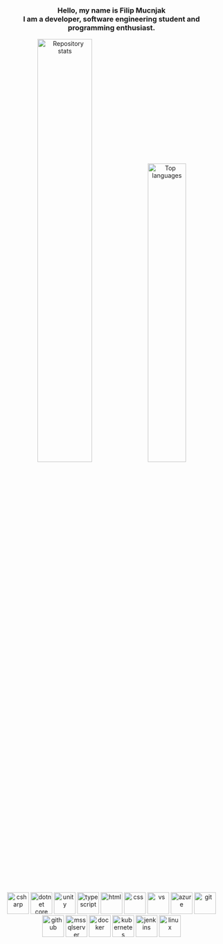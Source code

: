 <div align="center">
  <h3>Hello, my name is Filip Mucnjak </br> I am a developer, software engineering student and programming enthusiast.</h3>
</div>

<div align="center">
  <img src="https://github-readme-stats.vercel.app/api?username=mucnjakf&count_private=true&show_icons=true&theme=github_dark" alt="Repository stats" width="50%" />
  <img src="https://github-readme-stats.vercel.app/api/top-langs/?username=mucnjakf&layout=compact&theme=github_dark" alt="Top languages" width="42%" />
</div>

</br>

<div align="center">  
  <img src="https://cdn.jsdelivr.net/gh/devicons/devicon/icons/csharp/csharp-original.svg" alt="csharp" width="50" />
  <img src="https://cdn.jsdelivr.net/gh/devicons/devicon/icons/dotnetcore/dotnetcore-original.svg" alt="dotnet core" width="50" />    
  <img src="https://cdn.jsdelivr.net/gh/devicons/devicon/icons/unity/unity-original.svg" alt="unity" width="50" />  
  <img src="https://cdn.jsdelivr.net/gh/devicons/devicon/icons/typescript/typescript-original.svg" alt="typescript" width="50" />
  <img src="https://cdn.jsdelivr.net/gh/devicons/devicon/icons/html5/html5-original.svg" alt="html" width="50" />
  <img src="https://cdn.jsdelivr.net/gh/devicons/devicon/icons/css3/css3-original.svg" alt="css" width="50" />  
  <img src="https://cdn.jsdelivr.net/gh/devicons/devicon/icons/visualstudio/visualstudio-plain.svg" alt="vs" width="50" />  
  <img src="https://cdn.jsdelivr.net/gh/devicons/devicon/icons/azure/azure-original.svg" alt="azure" width="50" />    
  <img src="https://cdn.jsdelivr.net/gh/devicons/devicon/icons/git/git-original.svg" alt="git" width="50" />
  <img src="https://cdn.jsdelivr.net/gh/devicons/devicon/icons/github/github-original.svg" alt="github" width="50" />  
  <img src="https://cdn.jsdelivr.net/gh/devicons/devicon/icons/microsoftsqlserver/microsoftsqlserver-plain.svg" alt="mssqlserver" width="50" />  
  <img src="https://cdn.jsdelivr.net/gh/devicons/devicon/icons/docker/docker-original.svg" alt="docker" width="50" />
  <img src="https://cdn.jsdelivr.net/gh/devicons/devicon/icons/kubernetes/kubernetes-plain.svg" alt="kubernetes" width="50" />  
  <img src="https://cdn.jsdelivr.net/gh/devicons/devicon/icons/jenkins/jenkins-original.svg" alt="jenkins" width="50" />    
  <img src="https://cdn.jsdelivr.net/gh/devicons/devicon/icons/linux/linux-original.svg" alt="linux" width="50" />
</div>
